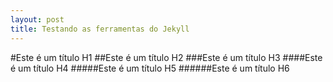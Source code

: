 ```yaml
---
layout: post
title: Testando as ferramentas do Jekyll
---
```


#Este é um título H1
##Este é um título H2
###Este é um título H3
####Este é um título H4
#####Este é um título H5
######Este é um título H6

